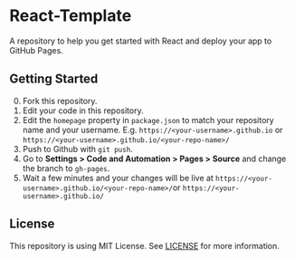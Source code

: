 # React-Template

A repository to help you get started with React and deploy your app to GitHub Pages.

## Getting Started

0. Fork this repository.
1. Edit your code in this repository.
2. Edit the `homepage` property in `package.json` to match your repository name and your username. E.g. `https://<your-username>.github.io` or `https://<your-username>.github.io/<your-repo-name>/`
3. Push to Github with `git push`.
4. Go to **Settings > Code and Automation > Pages > Source** and change the branch to `gh-pages`.
5. Wait a few minutes and your changes will be live at `https://<your-username>.github.io/<your-repo-name>/`or `https://<your-username>.github.io/`

## License

This repository is using MIT License. See [LICENSE](LICENSE) for more information.

